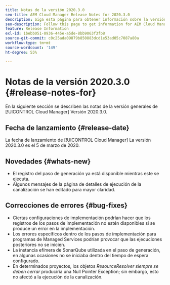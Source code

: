 ```yaml
---
title: Notas de la versión 2020.3.0
seo-title: AEM Cloud Manager Release Notes for 2020.3.0
description: Siga esta página para obtener información sobre la versión 2020.3.0 de Cloud Manager
seo-description: Follow this page to get information for AEM Cloud Manager Release 2020.3.0
feature: Release Information
exl-id: 1bebb051-0936-445e-a5de-8bb9063f3fb8
source-git-commit: c0c25ada09879b850883dcd1e53ad05c7087a80a
workflow-type: tm+mt
source-wordcount: '149'
ht-degree: 55%

---
```


# Notas de la versión 2020.3.0 {#release-notes-for}

En la siguiente sección se describen las notas de la versión generales de [!UICONTROL Cloud Manager] Versión 2020.3.0.

## Fecha de lanzamiento {#release-date}

La fecha de lanzamiento de [!UICONTROL Cloud Manager] La versión 2020.3.0 es el 5 de marzo de 2020.

## Novedades {#whats-new}

* El registro del paso de generación ya está disponible mientras este se ejecuta.
* Algunos mensajes de la página de detalles de ejecución de la canalización se han editado para mayor claridad.

## Correcciones de errores {#bug-fixes}

* Ciertas configuraciones de implementación podrían hacer que los registros de los pasos de implementación no estén disponibles si se produce un error en la implementación.
* Los errores específicos dentro de los pasos de implementación para programas de Managed Services podrían provocar que las ejecuciones posteriores no se inicien.
* La instancia efímera de SonarQube utilizada en el paso de generación, en algunas ocasiones no se iniciaba dentro del tiempo de espera configurado.
* En determinados proyectos, los objetos *ResourceResolver siempre se deben cerrar* produciría una Null Pointer Exception; sin embargo, esto no afectó a la ejecución de la canalización.
